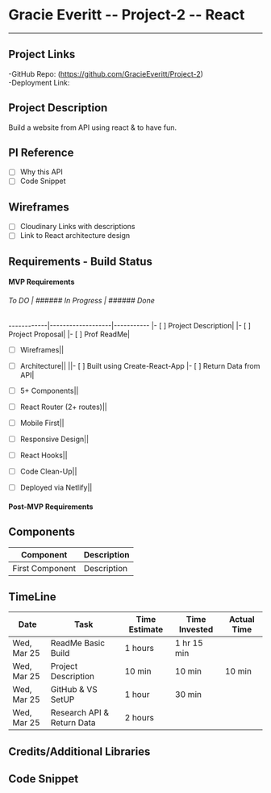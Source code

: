 # Gracie Everitt -- Project-2 -- React 
----

## Project Links
-GitHub Repo: (https://github.com/GracieEveritt/Project-2)  
-Deployment Link:   

## Project Description
Build a website from API using react & to have fun.

## PI Reference
- [ ] Why this API
- [ ] Code Snippet

## Wireframes
- [ ] Cloudinary Links with descriptions
- [ ] Link to React architecture design

## Requirements - Build Status

#### MVP Requirements
###### To DO | ###### In Progress | ###### Done 
------------|-------------------|-----------
|- [ ] Project Description|
|- [ ] Project Proposal|
|- [ ] Prof ReadMe|
- [ ] Wireframes||
- [ ] Architecture||
||- [ ] Built using Create-React-App
|- [ ] Return Data from API|
- [ ] 5+ Components||
- [ ] React Router (2+ routes)||
- [ ] Mobile First||
- [ ] Responsive Design||
- [ ] React Hooks||
- [ ] Code Clean-Up||
- [ ] Deployed via Netlify||


#### Post-MVP Requirements

## Components

Component | Description 
-----|------
First Component | Description

## TimeLine

Date | Task | Time Estimate | Time Invested | Actual Time
-----|------|---------------|---------------|------------
Wed, Mar 25 | ReadMe Basic Build | 1 hours | 1 hr 15 min | 
Wed, Mar 25 | Project Description | 10 min | 10 min | 10 min
Wed, Mar 25 | GitHub & VS SetUP | 1 hour | 30 min | 
Wed, Mar 25 | Research API & Return Data | 2 hours | |




## Credits/Additional Libraries

## Code Snippet




